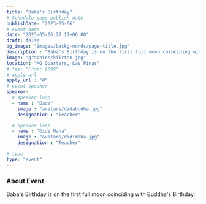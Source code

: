 ```yaml
---
title: "Baba's Birthday"
# Schedule page publish date
publishDate: "2023-05-06"
# event date
date: "2023-05-06:27:17+06:00"
draft: false
bg_image: "images/backgrounds/page-title.jpg"
description : "Baba's Birthday is on the first full moon coinciding with Buddha's Birthday"
image: "graphics/kiirtan.jpg"
location: "MG Quarters, Las Pinas"
# fee: "From: $699"
# apply url
apply_url : "#"
# event speaker
speaker:
  # speaker loop
  - name : "Dada"
    image : "avatars/dadabodha.jpg"
    designation : "Teacher"

  # speaker loop
  - name : "Didi Maha"
    image : "avatars/didimaha.jpg"
    designation : "Teacher"

# type
type: "event"
---
```


### About Event

Baba's Birthday is on the first full moon coinciding with Buddha's Birthday.